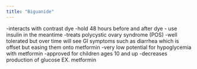 ```yaml
---
title: "Biguanide"
---
```

-interacts with contrast dye
-hold 48 hours before and after dye - use insulin in the meantime
-treats polycystic ovary syndrome (POS)
-well tolerated but over time will see GI symptoms such as diarrhea which is offset but easing them onto metformin 
-very low potential for hypoglycemia with metformin
-approved for children ages 10 and up
-decreases production of glucose
EX. metformin

